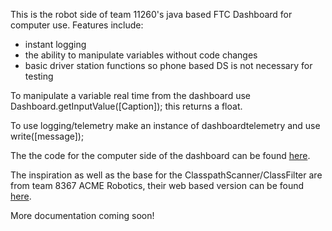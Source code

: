 This is the robot side of team 11260's java based FTC Dashboard for computer use. Features include:

- instant logging
- the ability to manipulate variables without code changes
- basic driver station functions so phone based DS is not necessary for testing

To manipulate a variable real time from the dashboard use Dashboard.getInputValue([Caption]); this returns a float.

To use logging/telemetry make an instance of dashboardtelemetry and use write([message]);


The the code for the computer side of the dashboard can be found [here](https://github.com/Team11260/FTCDashboard).

The inspiration as well as the base for the ClasspathScanner/ClassFilter are from team 8367 ACME Robotics, their web based version can be found [here](https://github.com/acmerobotics/ftc-dashboard).

More documentation coming soon!
